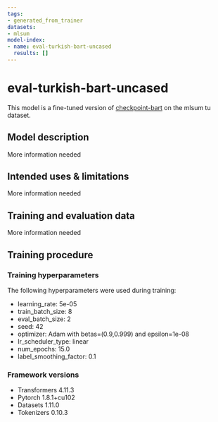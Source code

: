 ```yaml
---
tags:
- generated_from_trainer
datasets:
- mlsum
model-index:
- name: eval-turkish-bart-uncased
  results: []
---
```


<!-- This model card has been generated automatically according to the information the Trainer had access to. You
should probably proofread and complete it, then remove this comment. -->

# eval-turkish-bart-uncased

This model is a fine-tuned version of [checkpoint-bart](https://huggingface.co/checkpoint-bart) on the mlsum tu dataset.

## Model description

More information needed

## Intended uses & limitations

More information needed

## Training and evaluation data

More information needed

## Training procedure

### Training hyperparameters

The following hyperparameters were used during training:
- learning_rate: 5e-05
- train_batch_size: 8
- eval_batch_size: 2
- seed: 42
- optimizer: Adam with betas=(0.9,0.999) and epsilon=1e-08
- lr_scheduler_type: linear
- num_epochs: 15.0
- label_smoothing_factor: 0.1

### Framework versions

- Transformers 4.11.3
- Pytorch 1.8.1+cu102
- Datasets 1.11.0
- Tokenizers 0.10.3
